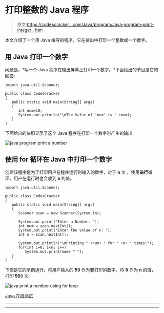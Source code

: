 # 打印整数的 Java 程序

> 原文:[https://codescracker . com/Java/program/Java-program-print-integer . htm](https://codescracker.com/java/program/java-program-print-integer.htm)

本文介绍了一个用 Java 编写的程序，它在输出中打印一个整数或一个数字。

## 用 Java 打印一个数字

问题是，*写一个 Java 程序在输出屏幕上打印一个数字。*下面给出的节目是它的 回答:

```
import java.util.Scanner;

public class CodesCracker
{
   public static void main(String[] args)
   {
      int num=10;
      System.out.println("\nThe Value of 'num' is " +num);
   }
}
```

下面给出的快照显示了这个 Java 程序在打印一个数字时产生的输出:

![java program print a number](../Images/7df433bdbc0325c71cdebfeda6addc0f.png)

## 使用 for 循环在 Java 中打印一个数字

创建该程序是为了打印用户在程序运行时输入的数字，对于 **n** 次 ，使用**进行**循环。用户在运行时也会收到 **n** 的值。

```
import java.util.Scanner;

public class CodesCracker
{
   public static void main(String[] args)
   {
      Scanner scan = new Scanner(System.in);

      System.out.print("Enter a Number: ");
      int num = scan.nextInt();
      System.out.print("Enter the Value of n: ");
      int n = scan.nextInt();

      System.out.println("\nPrinting " +num+ " for " +n+ " times:");
      for(int i=0; i<n; i++)
         System.out.print(num+ " ");
   }
}
```

下面是它的示例运行，将用户输入的 **50** 作为要打印的数字，将 **8** 作为 **n** 的值，打印 **50**8 次:

![java print a number using for loop](../Images/2e2a8f6c043ecc41931e492ae18d108c.png)

[Java 在线测试](/exam/showtest.php?subid=1)

* * *

* * *